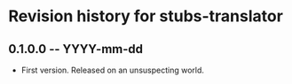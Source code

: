 # Revision history for stubs-translator

## 0.1.0.0 -- YYYY-mm-dd

* First version. Released on an unsuspecting world.
